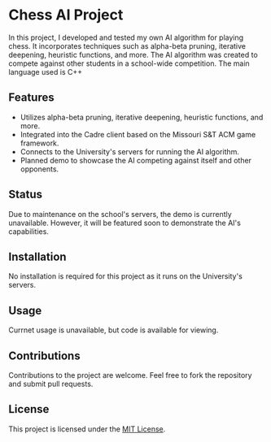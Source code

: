 # Chess AI Project

In this project, I developed and tested my own AI algorithm for playing chess. It incorporates techniques such as alpha-beta pruning, iterative deepening, heuristic functions, and more. The AI algorithm was created to compete against other students in a school-wide competition. The main language used is C++

## Features

- Utilizes alpha-beta pruning, iterative deepening, heuristic functions, and more.
- Integrated into the Cadre client based on the Missouri S&T ACM game framework.
- Connects to the University's servers for running the AI algorithm.
- Planned demo to showcase the AI competing against itself and other opponents.

## Status

Due to maintenance on the school's servers, the demo is currently unavailable. However, it will be featured soon to demonstrate the AI's capabilities.

## Installation

No installation is required for this project as it runs on the University's servers.

## Usage

Currnet usage is unavailable, but code is available for viewing.

## Contributions

Contributions to the project are welcome. Feel free to fork the repository and submit pull requests.

## License

This project is licensed under the [MIT License](LICENSE).
